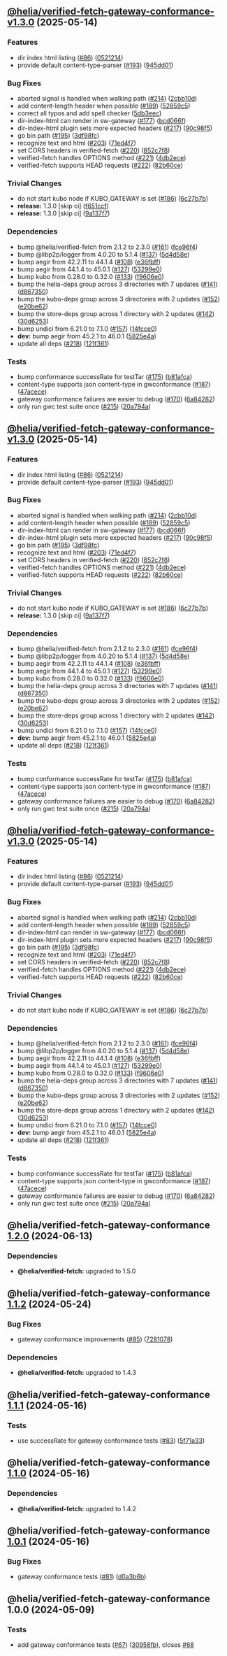 ## [@helia/verified-fetch-gateway-conformance-v1.3.0](https://github.com/ipfs/helia-verified-fetch/compare/@helia/verified-fetch-gateway-conformance-1.2.0...@helia/verified-fetch-gateway-conformance-1.3.0) (2025-05-14)

### Features

* dir index html listing ([#86](https://github.com/ipfs/helia-verified-fetch/issues/86)) ([0521214](https://github.com/ipfs/helia-verified-fetch/commit/05212141c0f009dbdb75b11b74e9c8f50f1dc31d))
* provide default content-type-parser ([#193](https://github.com/ipfs/helia-verified-fetch/issues/193)) ([945dd01](https://github.com/ipfs/helia-verified-fetch/commit/945dd01778b6978bcf822eab473565ad3edba8dc))

### Bug Fixes

* aborted signal is handled when walking path ([#214](https://github.com/ipfs/helia-verified-fetch/issues/214)) ([2cbb10d](https://github.com/ipfs/helia-verified-fetch/commit/2cbb10dc2668c885a0653420f7e33de371ef3ccb))
* add content-length header when possible ([#189](https://github.com/ipfs/helia-verified-fetch/issues/189)) ([52859c5](https://github.com/ipfs/helia-verified-fetch/commit/52859c5ef52ab4b3f99b25b473456a7e16f4ef89))
* correct all typos and add spell checker ([5db3eec](https://github.com/ipfs/helia-verified-fetch/commit/5db3eec25db10fc4b8d1ec58e2754eb5cf9e61d6))
* dir-index-html can render in sw-gateway ([#177](https://github.com/ipfs/helia-verified-fetch/issues/177)) ([bcd066f](https://github.com/ipfs/helia-verified-fetch/commit/bcd066f8ac6bd12e5b62d870016b164b5d1138fe))
* dir-index-html plugin sets more expected headers ([#217](https://github.com/ipfs/helia-verified-fetch/issues/217)) ([90c98f5](https://github.com/ipfs/helia-verified-fetch/commit/90c98f5d463fd7ffcfec596b5064c8c1eb55f1ca))
* go bin path ([#195](https://github.com/ipfs/helia-verified-fetch/issues/195)) ([3df98fc](https://github.com/ipfs/helia-verified-fetch/commit/3df98fc42a059575e9dbb1213c64eef5fafb6855))
* recognize text and html ([#203](https://github.com/ipfs/helia-verified-fetch/issues/203)) ([71ed4f7](https://github.com/ipfs/helia-verified-fetch/commit/71ed4f7fb4cc023a67ec7a36a14fceba57735209))
* set CORS headers in verified-fetch ([#220](https://github.com/ipfs/helia-verified-fetch/issues/220)) ([852c7f8](https://github.com/ipfs/helia-verified-fetch/commit/852c7f8712acbc81818b9313c8a54c210d44a372))
* verified-fetch handles OPTIONS method ([#221](https://github.com/ipfs/helia-verified-fetch/issues/221)) ([4db2ece](https://github.com/ipfs/helia-verified-fetch/commit/4db2ece43e07f7463f1d4456d6abed5b6d03537c))
* verified-fetch supports HEAD requests ([#222](https://github.com/ipfs/helia-verified-fetch/issues/222)) ([82b60ce](https://github.com/ipfs/helia-verified-fetch/commit/82b60ce5a124fd081355d24ef0aded0ab9d014c7))

### Trivial Changes

* do not start kubo node if KUBO_GATEWAY is set ([#186](https://github.com/ipfs/helia-verified-fetch/issues/186)) ([6c27b7b](https://github.com/ipfs/helia-verified-fetch/commit/6c27b7b01db23ba5bdfe54678be30d7260a44291))
* **release:** 1.3.0 [skip ci] ([f651ccf](https://github.com/ipfs/helia-verified-fetch/commit/f651ccffe33591fce4592cf3e5474804f473084d))
* **release:** 1.3.0 [skip ci] ([9a137f7](https://github.com/ipfs/helia-verified-fetch/commit/9a137f71bcd482c812fc71527e6ce36801e81728))

### Dependencies

* bump @helia/verified-fetch from 2.1.2 to 2.3.0 ([#161](https://github.com/ipfs/helia-verified-fetch/issues/161)) ([fce96f4](https://github.com/ipfs/helia-verified-fetch/commit/fce96f41832cef903f39ffe2e0632101739f0168))
* bump @libp2p/logger from 4.0.20 to 5.1.4 ([#137](https://github.com/ipfs/helia-verified-fetch/issues/137)) ([5d4d58e](https://github.com/ipfs/helia-verified-fetch/commit/5d4d58efc8128c5fb0fb51450ee2886c6295adf0))
* bump aegir from 42.2.11 to 44.1.4 ([#108](https://github.com/ipfs/helia-verified-fetch/issues/108)) ([e36fbff](https://github.com/ipfs/helia-verified-fetch/commit/e36fbffebee6af272b8fbf5cdcbbe1a46ea6b5c5))
* bump aegir from 44.1.4 to 45.0.1 ([#127](https://github.com/ipfs/helia-verified-fetch/issues/127)) ([53299e0](https://github.com/ipfs/helia-verified-fetch/commit/53299e0d39256e4c8aff22bb4999b1ed36e686ad))
* bump kubo from 0.28.0 to 0.32.0 ([#133](https://github.com/ipfs/helia-verified-fetch/issues/133)) ([f9606e0](https://github.com/ipfs/helia-verified-fetch/commit/f9606e0b1c2b614b4ceb4c748404e9174763df33))
* bump the helia-deps group across 3 directories with 7 updates ([#141](https://github.com/ipfs/helia-verified-fetch/issues/141)) ([d867350](https://github.com/ipfs/helia-verified-fetch/commit/d8673505044e84cc69c36128dc2874f0713853ab))
* bump the kubo-deps group across 3 directories with 2 updates ([#152](https://github.com/ipfs/helia-verified-fetch/issues/152)) ([e20be62](https://github.com/ipfs/helia-verified-fetch/commit/e20be62a16aa81c4728d98f163f7c1de38a943e6))
* bump the store-deps group across 1 directory with 2 updates ([#142](https://github.com/ipfs/helia-verified-fetch/issues/142)) ([30d6253](https://github.com/ipfs/helia-verified-fetch/commit/30d62533e88f1b2c0c83ec1505335dd04e900c1f))
* bump undici from 6.21.0 to 7.1.0 ([#157](https://github.com/ipfs/helia-verified-fetch/issues/157)) ([14fcce0](https://github.com/ipfs/helia-verified-fetch/commit/14fcce03981368b908f6f8a94dda66b588083560))
* **dev:** bump aegir from 45.2.1 to 46.0.1 ([5825e4a](https://github.com/ipfs/helia-verified-fetch/commit/5825e4a43566f8c3fe059dbb9e952c4e1ce708a1))
* update all deps ([#218](https://github.com/ipfs/helia-verified-fetch/issues/218)) ([121f361](https://github.com/ipfs/helia-verified-fetch/commit/121f3612d4e960e366b897bff970fb4a05b80639))

### Tests

* bump conformance successRate for testTar ([#175](https://github.com/ipfs/helia-verified-fetch/issues/175)) ([b81afca](https://github.com/ipfs/helia-verified-fetch/commit/b81afcabe8b57fd9ec42e8de5218da56c97c6a3a))
* content-type supports json content-type in gwconformance ([#187](https://github.com/ipfs/helia-verified-fetch/issues/187)) ([47acece](https://github.com/ipfs/helia-verified-fetch/commit/47acece09b6d6c17cfe2ad04cb98deccbeebe6be))
* gateway conformance failures are easier to debug ([#170](https://github.com/ipfs/helia-verified-fetch/issues/170)) ([6a84282](https://github.com/ipfs/helia-verified-fetch/commit/6a842822c1f4ebfb0ea9d913687007d802de4195))
* only run gwc test suite once ([#215](https://github.com/ipfs/helia-verified-fetch/issues/215)) ([20a794a](https://github.com/ipfs/helia-verified-fetch/commit/20a794aa19f02f407915f2edaf943120aef1c914))

## [@helia/verified-fetch-gateway-conformance-v1.3.0](https://github.com/ipfs/helia-verified-fetch/compare/@helia/verified-fetch-gateway-conformance-1.2.0...@helia/verified-fetch-gateway-conformance-1.3.0) (2025-05-14)

### Features

* dir index html listing ([#86](https://github.com/ipfs/helia-verified-fetch/issues/86)) ([0521214](https://github.com/ipfs/helia-verified-fetch/commit/05212141c0f009dbdb75b11b74e9c8f50f1dc31d))
* provide default content-type-parser ([#193](https://github.com/ipfs/helia-verified-fetch/issues/193)) ([945dd01](https://github.com/ipfs/helia-verified-fetch/commit/945dd01778b6978bcf822eab473565ad3edba8dc))

### Bug Fixes

* aborted signal is handled when walking path ([#214](https://github.com/ipfs/helia-verified-fetch/issues/214)) ([2cbb10d](https://github.com/ipfs/helia-verified-fetch/commit/2cbb10dc2668c885a0653420f7e33de371ef3ccb))
* add content-length header when possible ([#189](https://github.com/ipfs/helia-verified-fetch/issues/189)) ([52859c5](https://github.com/ipfs/helia-verified-fetch/commit/52859c5ef52ab4b3f99b25b473456a7e16f4ef89))
* dir-index-html can render in sw-gateway ([#177](https://github.com/ipfs/helia-verified-fetch/issues/177)) ([bcd066f](https://github.com/ipfs/helia-verified-fetch/commit/bcd066f8ac6bd12e5b62d870016b164b5d1138fe))
* dir-index-html plugin sets more expected headers ([#217](https://github.com/ipfs/helia-verified-fetch/issues/217)) ([90c98f5](https://github.com/ipfs/helia-verified-fetch/commit/90c98f5d463fd7ffcfec596b5064c8c1eb55f1ca))
* go bin path ([#195](https://github.com/ipfs/helia-verified-fetch/issues/195)) ([3df98fc](https://github.com/ipfs/helia-verified-fetch/commit/3df98fc42a059575e9dbb1213c64eef5fafb6855))
* recognize text and html ([#203](https://github.com/ipfs/helia-verified-fetch/issues/203)) ([71ed4f7](https://github.com/ipfs/helia-verified-fetch/commit/71ed4f7fb4cc023a67ec7a36a14fceba57735209))
* set CORS headers in verified-fetch ([#220](https://github.com/ipfs/helia-verified-fetch/issues/220)) ([852c7f8](https://github.com/ipfs/helia-verified-fetch/commit/852c7f8712acbc81818b9313c8a54c210d44a372))
* verified-fetch handles OPTIONS method ([#221](https://github.com/ipfs/helia-verified-fetch/issues/221)) ([4db2ece](https://github.com/ipfs/helia-verified-fetch/commit/4db2ece43e07f7463f1d4456d6abed5b6d03537c))
* verified-fetch supports HEAD requests ([#222](https://github.com/ipfs/helia-verified-fetch/issues/222)) ([82b60ce](https://github.com/ipfs/helia-verified-fetch/commit/82b60ce5a124fd081355d24ef0aded0ab9d014c7))

### Trivial Changes

* do not start kubo node if KUBO_GATEWAY is set ([#186](https://github.com/ipfs/helia-verified-fetch/issues/186)) ([6c27b7b](https://github.com/ipfs/helia-verified-fetch/commit/6c27b7b01db23ba5bdfe54678be30d7260a44291))
* **release:** 1.3.0 [skip ci] ([9a137f7](https://github.com/ipfs/helia-verified-fetch/commit/9a137f71bcd482c812fc71527e6ce36801e81728))

### Dependencies

* bump @helia/verified-fetch from 2.1.2 to 2.3.0 ([#161](https://github.com/ipfs/helia-verified-fetch/issues/161)) ([fce96f4](https://github.com/ipfs/helia-verified-fetch/commit/fce96f41832cef903f39ffe2e0632101739f0168))
* bump @libp2p/logger from 4.0.20 to 5.1.4 ([#137](https://github.com/ipfs/helia-verified-fetch/issues/137)) ([5d4d58e](https://github.com/ipfs/helia-verified-fetch/commit/5d4d58efc8128c5fb0fb51450ee2886c6295adf0))
* bump aegir from 42.2.11 to 44.1.4 ([#108](https://github.com/ipfs/helia-verified-fetch/issues/108)) ([e36fbff](https://github.com/ipfs/helia-verified-fetch/commit/e36fbffebee6af272b8fbf5cdcbbe1a46ea6b5c5))
* bump aegir from 44.1.4 to 45.0.1 ([#127](https://github.com/ipfs/helia-verified-fetch/issues/127)) ([53299e0](https://github.com/ipfs/helia-verified-fetch/commit/53299e0d39256e4c8aff22bb4999b1ed36e686ad))
* bump kubo from 0.28.0 to 0.32.0 ([#133](https://github.com/ipfs/helia-verified-fetch/issues/133)) ([f9606e0](https://github.com/ipfs/helia-verified-fetch/commit/f9606e0b1c2b614b4ceb4c748404e9174763df33))
* bump the helia-deps group across 3 directories with 7 updates ([#141](https://github.com/ipfs/helia-verified-fetch/issues/141)) ([d867350](https://github.com/ipfs/helia-verified-fetch/commit/d8673505044e84cc69c36128dc2874f0713853ab))
* bump the kubo-deps group across 3 directories with 2 updates ([#152](https://github.com/ipfs/helia-verified-fetch/issues/152)) ([e20be62](https://github.com/ipfs/helia-verified-fetch/commit/e20be62a16aa81c4728d98f163f7c1de38a943e6))
* bump the store-deps group across 1 directory with 2 updates ([#142](https://github.com/ipfs/helia-verified-fetch/issues/142)) ([30d6253](https://github.com/ipfs/helia-verified-fetch/commit/30d62533e88f1b2c0c83ec1505335dd04e900c1f))
* bump undici from 6.21.0 to 7.1.0 ([#157](https://github.com/ipfs/helia-verified-fetch/issues/157)) ([14fcce0](https://github.com/ipfs/helia-verified-fetch/commit/14fcce03981368b908f6f8a94dda66b588083560))
* **dev:** bump aegir from 45.2.1 to 46.0.1 ([5825e4a](https://github.com/ipfs/helia-verified-fetch/commit/5825e4a43566f8c3fe059dbb9e952c4e1ce708a1))
* update all deps ([#218](https://github.com/ipfs/helia-verified-fetch/issues/218)) ([121f361](https://github.com/ipfs/helia-verified-fetch/commit/121f3612d4e960e366b897bff970fb4a05b80639))

### Tests

* bump conformance successRate for testTar ([#175](https://github.com/ipfs/helia-verified-fetch/issues/175)) ([b81afca](https://github.com/ipfs/helia-verified-fetch/commit/b81afcabe8b57fd9ec42e8de5218da56c97c6a3a))
* content-type supports json content-type in gwconformance ([#187](https://github.com/ipfs/helia-verified-fetch/issues/187)) ([47acece](https://github.com/ipfs/helia-verified-fetch/commit/47acece09b6d6c17cfe2ad04cb98deccbeebe6be))
* gateway conformance failures are easier to debug ([#170](https://github.com/ipfs/helia-verified-fetch/issues/170)) ([6a84282](https://github.com/ipfs/helia-verified-fetch/commit/6a842822c1f4ebfb0ea9d913687007d802de4195))
* only run gwc test suite once ([#215](https://github.com/ipfs/helia-verified-fetch/issues/215)) ([20a794a](https://github.com/ipfs/helia-verified-fetch/commit/20a794aa19f02f407915f2edaf943120aef1c914))

## [@helia/verified-fetch-gateway-conformance-v1.3.0](https://github.com/ipfs/helia-verified-fetch/compare/@helia/verified-fetch-gateway-conformance-1.2.0...@helia/verified-fetch-gateway-conformance-1.3.0) (2025-05-14)

### Features

* dir index html listing ([#86](https://github.com/ipfs/helia-verified-fetch/issues/86)) ([0521214](https://github.com/ipfs/helia-verified-fetch/commit/05212141c0f009dbdb75b11b74e9c8f50f1dc31d))
* provide default content-type-parser ([#193](https://github.com/ipfs/helia-verified-fetch/issues/193)) ([945dd01](https://github.com/ipfs/helia-verified-fetch/commit/945dd01778b6978bcf822eab473565ad3edba8dc))

### Bug Fixes

* aborted signal is handled when walking path ([#214](https://github.com/ipfs/helia-verified-fetch/issues/214)) ([2cbb10d](https://github.com/ipfs/helia-verified-fetch/commit/2cbb10dc2668c885a0653420f7e33de371ef3ccb))
* add content-length header when possible ([#189](https://github.com/ipfs/helia-verified-fetch/issues/189)) ([52859c5](https://github.com/ipfs/helia-verified-fetch/commit/52859c5ef52ab4b3f99b25b473456a7e16f4ef89))
* dir-index-html can render in sw-gateway ([#177](https://github.com/ipfs/helia-verified-fetch/issues/177)) ([bcd066f](https://github.com/ipfs/helia-verified-fetch/commit/bcd066f8ac6bd12e5b62d870016b164b5d1138fe))
* dir-index-html plugin sets more expected headers ([#217](https://github.com/ipfs/helia-verified-fetch/issues/217)) ([90c98f5](https://github.com/ipfs/helia-verified-fetch/commit/90c98f5d463fd7ffcfec596b5064c8c1eb55f1ca))
* go bin path ([#195](https://github.com/ipfs/helia-verified-fetch/issues/195)) ([3df98fc](https://github.com/ipfs/helia-verified-fetch/commit/3df98fc42a059575e9dbb1213c64eef5fafb6855))
* recognize text and html ([#203](https://github.com/ipfs/helia-verified-fetch/issues/203)) ([71ed4f7](https://github.com/ipfs/helia-verified-fetch/commit/71ed4f7fb4cc023a67ec7a36a14fceba57735209))
* set CORS headers in verified-fetch ([#220](https://github.com/ipfs/helia-verified-fetch/issues/220)) ([852c7f8](https://github.com/ipfs/helia-verified-fetch/commit/852c7f8712acbc81818b9313c8a54c210d44a372))
* verified-fetch handles OPTIONS method ([#221](https://github.com/ipfs/helia-verified-fetch/issues/221)) ([4db2ece](https://github.com/ipfs/helia-verified-fetch/commit/4db2ece43e07f7463f1d4456d6abed5b6d03537c))
* verified-fetch supports HEAD requests ([#222](https://github.com/ipfs/helia-verified-fetch/issues/222)) ([82b60ce](https://github.com/ipfs/helia-verified-fetch/commit/82b60ce5a124fd081355d24ef0aded0ab9d014c7))

### Trivial Changes

* do not start kubo node if KUBO_GATEWAY is set ([#186](https://github.com/ipfs/helia-verified-fetch/issues/186)) ([6c27b7b](https://github.com/ipfs/helia-verified-fetch/commit/6c27b7b01db23ba5bdfe54678be30d7260a44291))

### Dependencies

* bump @helia/verified-fetch from 2.1.2 to 2.3.0 ([#161](https://github.com/ipfs/helia-verified-fetch/issues/161)) ([fce96f4](https://github.com/ipfs/helia-verified-fetch/commit/fce96f41832cef903f39ffe2e0632101739f0168))
* bump @libp2p/logger from 4.0.20 to 5.1.4 ([#137](https://github.com/ipfs/helia-verified-fetch/issues/137)) ([5d4d58e](https://github.com/ipfs/helia-verified-fetch/commit/5d4d58efc8128c5fb0fb51450ee2886c6295adf0))
* bump aegir from 42.2.11 to 44.1.4 ([#108](https://github.com/ipfs/helia-verified-fetch/issues/108)) ([e36fbff](https://github.com/ipfs/helia-verified-fetch/commit/e36fbffebee6af272b8fbf5cdcbbe1a46ea6b5c5))
* bump aegir from 44.1.4 to 45.0.1 ([#127](https://github.com/ipfs/helia-verified-fetch/issues/127)) ([53299e0](https://github.com/ipfs/helia-verified-fetch/commit/53299e0d39256e4c8aff22bb4999b1ed36e686ad))
* bump kubo from 0.28.0 to 0.32.0 ([#133](https://github.com/ipfs/helia-verified-fetch/issues/133)) ([f9606e0](https://github.com/ipfs/helia-verified-fetch/commit/f9606e0b1c2b614b4ceb4c748404e9174763df33))
* bump the helia-deps group across 3 directories with 7 updates ([#141](https://github.com/ipfs/helia-verified-fetch/issues/141)) ([d867350](https://github.com/ipfs/helia-verified-fetch/commit/d8673505044e84cc69c36128dc2874f0713853ab))
* bump the kubo-deps group across 3 directories with 2 updates ([#152](https://github.com/ipfs/helia-verified-fetch/issues/152)) ([e20be62](https://github.com/ipfs/helia-verified-fetch/commit/e20be62a16aa81c4728d98f163f7c1de38a943e6))
* bump the store-deps group across 1 directory with 2 updates ([#142](https://github.com/ipfs/helia-verified-fetch/issues/142)) ([30d6253](https://github.com/ipfs/helia-verified-fetch/commit/30d62533e88f1b2c0c83ec1505335dd04e900c1f))
* bump undici from 6.21.0 to 7.1.0 ([#157](https://github.com/ipfs/helia-verified-fetch/issues/157)) ([14fcce0](https://github.com/ipfs/helia-verified-fetch/commit/14fcce03981368b908f6f8a94dda66b588083560))
* **dev:** bump aegir from 45.2.1 to 46.0.1 ([5825e4a](https://github.com/ipfs/helia-verified-fetch/commit/5825e4a43566f8c3fe059dbb9e952c4e1ce708a1))
* update all deps ([#218](https://github.com/ipfs/helia-verified-fetch/issues/218)) ([121f361](https://github.com/ipfs/helia-verified-fetch/commit/121f3612d4e960e366b897bff970fb4a05b80639))

### Tests

* bump conformance successRate for testTar ([#175](https://github.com/ipfs/helia-verified-fetch/issues/175)) ([b81afca](https://github.com/ipfs/helia-verified-fetch/commit/b81afcabe8b57fd9ec42e8de5218da56c97c6a3a))
* content-type supports json content-type in gwconformance ([#187](https://github.com/ipfs/helia-verified-fetch/issues/187)) ([47acece](https://github.com/ipfs/helia-verified-fetch/commit/47acece09b6d6c17cfe2ad04cb98deccbeebe6be))
* gateway conformance failures are easier to debug ([#170](https://github.com/ipfs/helia-verified-fetch/issues/170)) ([6a84282](https://github.com/ipfs/helia-verified-fetch/commit/6a842822c1f4ebfb0ea9d913687007d802de4195))
* only run gwc test suite once ([#215](https://github.com/ipfs/helia-verified-fetch/issues/215)) ([20a794a](https://github.com/ipfs/helia-verified-fetch/commit/20a794aa19f02f407915f2edaf943120aef1c914))

## @helia/verified-fetch-gateway-conformance [1.2.0](https://github.com/ipfs/helia-verified-fetch/compare/@helia/verified-fetch-gateway-conformance-1.1.2...@helia/verified-fetch-gateway-conformance-1.2.0) (2024-06-13)



### Dependencies

* **@helia/verified-fetch:** upgraded to 1.5.0

## @helia/verified-fetch-gateway-conformance [1.1.2](https://github.com/ipfs/helia-verified-fetch/compare/@helia/verified-fetch-gateway-conformance-1.1.1...@helia/verified-fetch-gateway-conformance-1.1.2) (2024-05-24)


### Bug Fixes

* gateway conformance improvements ([#85](https://github.com/ipfs/helia-verified-fetch/issues/85)) ([7281078](https://github.com/ipfs/helia-verified-fetch/commit/72810786d7d49f6cc0fbf308717d70cf0740cd4c))



### Dependencies

* **@helia/verified-fetch:** upgraded to 1.4.3

## @helia/verified-fetch-gateway-conformance [1.1.1](https://github.com/ipfs/helia-verified-fetch/compare/@helia/verified-fetch-gateway-conformance-1.1.0...@helia/verified-fetch-gateway-conformance-1.1.1) (2024-05-16)


### Tests

* use successRate for gateway conformance tests ([#83](https://github.com/ipfs/helia-verified-fetch/issues/83)) ([5f71a33](https://github.com/ipfs/helia-verified-fetch/commit/5f71a334cdaa30bca559796fe54e37629cde0e4f))

## @helia/verified-fetch-gateway-conformance [1.1.0](https://github.com/ipfs/helia-verified-fetch/compare/@helia/verified-fetch-gateway-conformance-1.0.1...@helia/verified-fetch-gateway-conformance-1.1.0) (2024-05-16)



### Dependencies

* **@helia/verified-fetch:** upgraded to 1.4.2

## @helia/verified-fetch-gateway-conformance [1.0.1](https://github.com/ipfs/helia-verified-fetch/compare/@helia/verified-fetch-gateway-conformance-1.0.0...@helia/verified-fetch-gateway-conformance-1.0.1) (2024-05-16)


### Bug Fixes

* gateway conformance tests ([#81](https://github.com/ipfs/helia-verified-fetch/issues/81)) ([d0a3b6b](https://github.com/ipfs/helia-verified-fetch/commit/d0a3b6b5c6a7955fe18a0feadff9fda9a46dee71))

## @helia/verified-fetch-gateway-conformance 1.0.0 (2024-05-09)


### Tests

* add gateway conformance tests ([#67](https://github.com/ipfs/helia-verified-fetch/issues/67)) ([30958fb](https://github.com/ipfs/helia-verified-fetch/commit/30958fbe86f0b852aba6dffc4cac93087cbcc2e3)), closes [#68](https://github.com/ipfs/helia-verified-fetch/issues/68)
